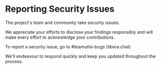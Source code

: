 # **Reporting Security Issues**

The project's team and community take security issues.

We appreciate your efforts to disclose your findings responsibly and will make every effort to acknowledge your contributions.

To report a security issue, go to #teamutils-bugs (libera.chat)

We'll endeavour to respond quickly and keep you updated throughout the process.

